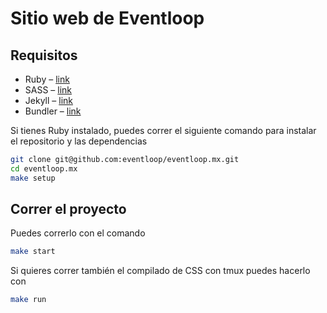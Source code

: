 # Sitio web de Eventloop

## Requisitos

- Ruby – [link](https://www.ruby-lang.org/en/)
- SASS – [link](https://sass-lang.com/)
- Jekyll – [link](https://jekyllrb.com/)
- Bundler – [link](http://bundler.io/)

Si tienes Ruby instalado, puedes correr el siguiente comando para instalar el repositorio y las dependencias

```sh
git clone git@github.com:eventloop/eventloop.mx.git
cd eventloop.mx
make setup
```

## Correr el proyecto

Puedes correrlo con el comando

```sh
make start
```

Si quieres correr también el compilado de CSS con tmux puedes hacerlo con
```sh
make run
```
